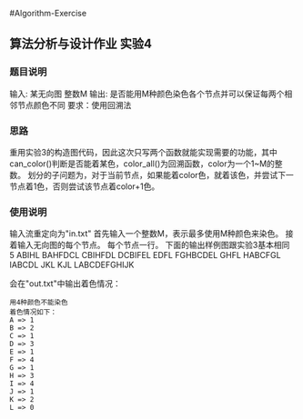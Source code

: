 #Algorithm-Exercise

## 算法分析与设计作业 实验4

### 题目说明
输入: 某无向图 整数M
输出: 是否能用M种颜色染色各个节点并可以保证每两个相邻节点颜色不同
要求：使用回溯法
### 思路
重用实验3的构造图代码，因此这次只写两个函数就能实现需要的功能，其中can_color()判断是否能着某色，color_all()为回溯函数，color为一个1~M的整数。
划分的子问题为，对于当前节点，如果能着color色，就着该色，并尝试下一节点着1色，否则尝试该节点着color+1色。
### 使用说明
输入流重定向为"in.txt"
首先输入一个整数M，表示最多使用M种颜色来染色。
接着输入无向图的每个节点。
每个节点一行。
下面的输出样例图跟实验3基本相同
    5
    ABIHL
    BAHFDCL
    CBIHFDL
    DCBIFEL
    EDFL
    FGHBCDEL
    GHFL
    HABCFGL
    IABCDL
    JKL
    KJL
    LABCDEFGHIJK
    
会在"out.txt"中输出着色情况：
      
    用4种颜色不能染色
    着色情况如下：
    A => 1
    B => 2
    C => 1
    D => 3
    E => 1
    F => 4
    G => 1
    H => 3
    I => 4
    J => 1
    K => 2
    L => 0
